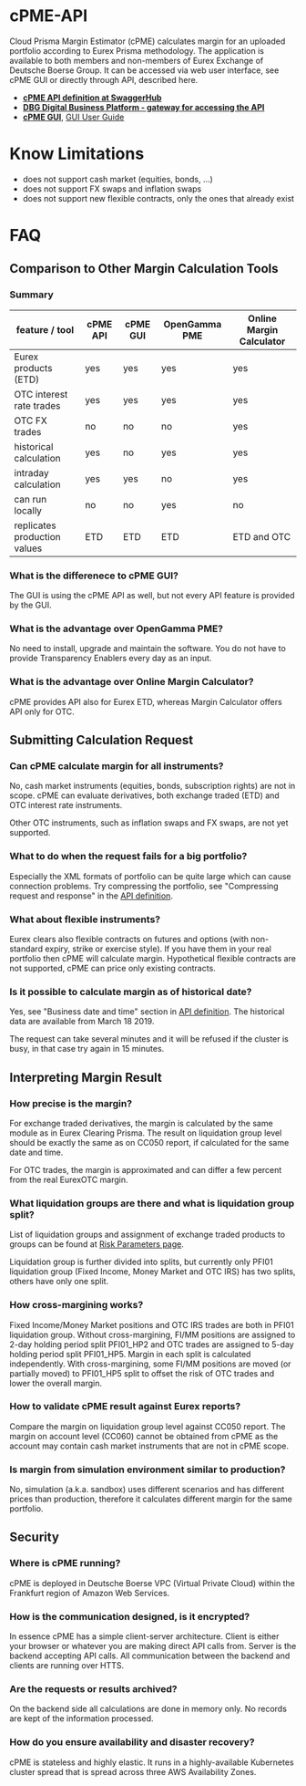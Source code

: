 # cPME-API

Cloud Prisma Margin Estimator (cPME) calculates margin for an uploaded portfolio according to Eurex Prisma methodology. The application is available to both members and non-members of Eurex Exchange of Deutsche Boerse Group. It can be accessed via web user interface, see cPME GUI or directly through API, described here.

- **[cPME API definition at SwaggerHub](https://app.swaggerhub.com/apis-docs/dbgservice/cPME/1.0)**
- **[DBG Digital Business Platform - gateway for accessing the API](https://console.developer.deutsche-boerse.com/)**
- **[cPME GUI](https://eurexmargins.prod.dbgservice.com)**, [GUI User Guide](docs/gui.md)

# Know Limitations

- does not support cash market (equities, bonds, ...)
- does not support FX swaps and inflation swaps
- does not support new flexible contracts, only the ones that already exist

# FAQ

## Comparison to Other Margin Calculation Tools

### Summary

feature / tool         | cPME API      | cPME GUI | OpenGamma PME | Online Margin Calculator
--- | --- | --- | --- | ---
Eurex products (ETD)   | yes           | yes           | yes           | yes
OTC interest rate trades | yes         | yes           | yes           | yes
OTC FX trades          | no            | no            | no            | yes
historical calculation | yes           | no            | yes           | yes
intraday calculation   | yes           | yes           | no            | yes
can run locally        | no            | no            | yes           | no
replicates production values | ETD     | ETD           | ETD           | ETD and OTC

### What is the differenece to cPME GUI?

The GUI is using the cPME API as well, but not every API feature is provided by the GUI.

### What is the advantage over OpenGamma PME?

No need to install, upgrade and maintain the software. You do not have to provide Transparency Enablers every day as an input.

### What is the advantage over Online Margin Calculator?

cPME provides API also for Eurex ETD, whereas Margin Calculator offers API only for OTC.

## Submitting Calculation Request

### Can cPME calculate margin for all instruments?

No, cash market instruments (equities, bonds, subscription rights) are not in scope. cPME can evaluate derivatives, both exchange traded (ETD) and OTC interest rate instruments.

Other OTC instruments, such as inflation swaps and FX swaps, are not yet supported.

### What to do when the request fails for a big portfolio?

Especially the XML formats of portfolio can be quite large which can cause connection problems. Try compressing the portfolio, see "Compressing request and response" in the [API definition](https://app.swaggerhub.com/apis-docs/dbgservice/cPME/1.0).

### What about flexible instruments?

Eurex clears also flexible contracts on futures and options (with non-standard expiry, strike or exercise style). If you have them in your real portfolio then cPME will calculate margin.
Hypothetical flexible contracts are not supported, cPME can price only existing contracts.

### Is it possible to calculate margin as of historical date?

Yes, see "Business date and time" section in [API definition](https://app.swaggerhub.com/apis-docs/dbgservice/cPME/1.0). The historical data are available from March 18 2019.

The request can take several minutes and it will be refused if the cluster is busy, in that case try again in 15 minutes.

## Interpreting Margin Result

### How precise is the margin?

For exchange traded derivatives, the margin is calculated by the same module as in Eurex Clearing Prisma. The result on liquidation group level should be exactly the same as on CC050 report, if calculated for the same date and time.

For OTC trades, the margin is approximated and can differ a few percent from the real EurexOTC margin.

### What liquidation groups are there and what is liquidation group split?

List of liquidation groups and assignment of exchange traded products to groups can be found at [Risk Parameters page](https://www.eurexclearing.com/clearing-en/risk-management/risk-parameters).

Liquidation group is further divided into splits, but currently only PFI01 liquidation group (Fixed Income, Money Market and OTC IRS) has two splits, others have only one split.

### How cross-margining works?

Fixed Income/Money Market positions and OTC IRS trades are both in PFI01 liquidation group. Without cross-margining, FI/MM positions are assigned to 2-day holding period split PFI01_HP2 and OTC trades are assigned to 5-day holding period split PFI01_HP5. Margin in each split is calculated independently. With cross-margining, some FI/MM positions are moved (or partially moved) to PFI01_HP5 split to offset the risk of OTC trades and lower the overall margin.

### How to validate cPME result against Eurex reports?

Compare the margin on liquidation group level against CC050 report. The margin on account level (CC060) cannot be obtained from cPME as the account may contain cash market instruments that are not in cPME scope.

### Is margin from simulation environment similar to production?

No, simulation (a.k.a. sandbox) uses different scenarios and has different prices than production, therefore it calculates different margin for the same portfolio.

## Security

### Where is cPME running?

cPME is deployed in Deutsche Boerse VPC (Virtual Private Cloud) within the Frankfurt region of Amazon Web Services.

### How is the communication designed, is it encrypted?

In essence cPME has a simple client-server architecture.
Client is either your browser or whatever you are making direct API calls from.
Server is the backend accepting API calls.
All communication between the backend and clients are running over HTTS.

### Are the requests or results archived?

On the backend side all calculations are done in memory only. No records are kept of the information processed.

### How do you ensure availability and disaster recovery?

cPME is stateless and highly elastic.
It runs in a highly-available Kubernetes cluster spread that is spread across three AWS Availability Zones.
